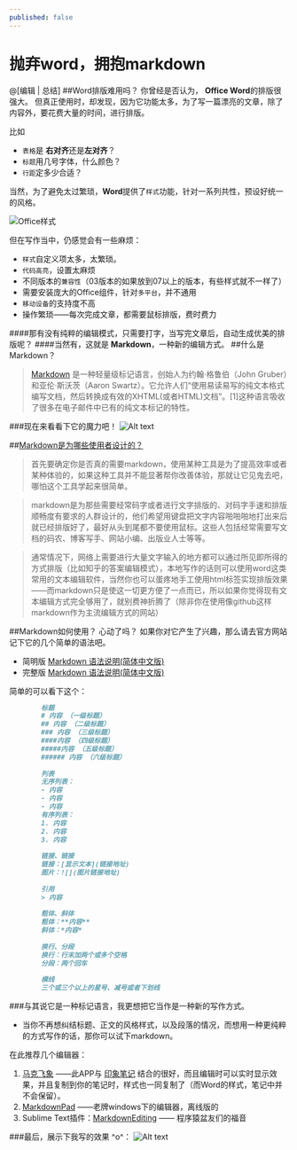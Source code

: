 ```yaml
---
published: false
---
```


抛弃word，拥抱markdown
========

@[编辑 | 总结]
##Word排版难用吗？
你曾经是否认为， **Office Word**的排版很强大。 但真正使用时，却发现，因为它功能太多，为了写一篇漂亮的文章，除了内容外，要花费大量的时间，进行排版。

比如 
- `表格`是 **右对齐**还是**左对齐**？
- `标题`用几号字体，什么颜色？
- `行距`定多少合适？

当然，为了避免太过繁琐，**Word**提供了`样式`功能，针对一系列共性，预设好统一的风格。

![Office样式](data:image,local://2014-05-06_201820.jpg)

但在写作当中，仍感觉会有一些麻烦：
- `样式`自定义项太多，太繁琐。
- `代码高亮`，设置太麻烦
- 不同版本的`兼容性`（03版本的如果放到07以上的版本，有些样式就不一样了）
- 需要安装庞大的Office组件，针对`多平台`，并不通用
- `移动设备`的支持度不高
- 操作繁琐——每次完成文章，都需要鼠标排版，费时费力

####那有没有纯粹的编辑模式，只需要打字，当写完文章后，自动生成优美的排版呢？
####当然有，这就是 **Markdown**，一种新的编辑方式。
##什么是Markdown？
> [Markdown](http://zh.wikipedia.org/wiki/Markdown) 是一种轻量级标记语言，创始人为约翰·格鲁伯（John Gruber）和亚伦·斯沃茨（Aaron Swartz）。它允许人们“使用易读易写的纯文本格式编写文档，然后转换成有效的XHTML(或者HTML)文档”。[1]这种语言吸收了很多在电子邮件中已有的纯文本标记的特性。

###现在来看看下它的魔力吧！
![Alt text](data:image,local://2014-05-06_203926.jpg)

##[Markdown是为哪些使用者设计的？](http://www.zhihu.com/question/20409634)
> 首先要确定你是否真的需要markdown，使用某种工具是为了提高效率或者某种体验的，如果这种工具并不能显著帮你改善体验，那就让它见鬼去吧，哪怕这个工具学起来很简单。

> markdown是为那些需要经常码字或者进行文字排版的、对码字手速和排版顺畅度有要求的人群设计的，他们希望用键盘把文字内容啪啪啪地打出来后就已经排版好了，最好从头到尾都不要使用鼠标。这些人包括经常需要写文档的码农、博客写手、网站小编、出版业人士等等。

> 通常情况下，网络上需要进行大量文字输入的地方都可以通过所见即所得的方式排版（比如知乎的答案编辑模式），本地写作的话则可以使用word这类常用的文本编辑软件，当然你也可以蛋疼地手工使用html标签实现排版效果——而markdown只是使这一切更方便了一点而已，所以如果你觉得现有文本编辑方式完全够用了，就别费神折腾了（除非你在使用像github这样markdown作为主流编辑方式的网站）

##Markdown如何使用？
心动了吗？ 
如果你对它产生了兴趣，那么请去官方网站记下它的几个简单的语法吧。
- 简明版 [Markdown 语法说明(简体中文版)](http://wowubuntu.com/markdown/basic.html)
- 完整版 [Markdown 语法说明(简体中文版)](http://wowubuntu.com/markdown/index.html)

简单的可以看下这个：
```markdown
        标题
        # 内容 （一级标题）
        ## 内容 （二级标题）
        ### 内容 （三级标题）
        ####内容 （四级标题）
        #####内容 （五级标题）
        ###### 内容 （六级标题）
        
        列表
        无序列表：
        - 内容
        - 内容
        - 内容
        有序列表：
        1. 内容
        2. 内容
        3. 内容
        
        链接、链接
        链接：[显示文本](链接地址)
        图片：![](图片链接地址)
        
        引用
        > 内容
        
        粗体、斜体
        粗体：**内容**
        斜体：*内容*
        
        换行、分段
        换行：行末加两个或多个空格
        分段：两个回车
        
        横线
        三个或三个以上的星号、减号或者下划线
```
###与其说它是一种标记语言，我更想把它当作是一种新的写作方式。 

- 当你不再想纠结标题、正文的风格样式，以及段落的情况，而想用一种更纯粹的方式写作的话，那你可以试下markdown。

在此推荐几个编辑器：
1. [马克飞象](http://maxiang.info/) ——此APP与 [印象笔记](www.yinxiang.com) 结合的很好，而且编辑时可以实时显示效果，并且复制到你的笔记时，样式也一同复制了（而Word的样式，笔记中并不会保留）。
2. [MarkdownPad](markdownpad.com) ——老牌windows下的编辑器，离线版的
3. Sublime Text插件：[MarkdownEditing](https://sublime.wbond.net/packages/MarkdownEditing‎
) —— 程序猿盆友们的福音

###最后，展示下我写的效果 ^o^：
![Alt text](data:image,local://2014-05-06_203114.jpg)




